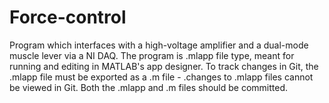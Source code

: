 # Force-control
Program which interfaces with a high-voltage amplifier and a dual-mode muscle lever via a NI DAQ.
The program is .mlapp file type, meant for running and editing in MATLAB's app designer.
To track changes in Git, the .mlapp file must be exported as a .m file - .changes to .mlapp files cannot be viewed in Git.
Both the .mlapp and .m files should be committed.
